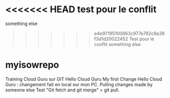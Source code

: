 <<<<<<< HEAD
test pour le conflit
=======
something else
>>>>>>> e4e97195100863c977e782c8a38f3d1d20022452
Test pour le conflit
something else
# myisowrepo
Training Cloud Guru sur GIT
Hello Cloud Guru My first Change
Hello Cloud Guru : changement fait en local sur mon PC.
Pulling changes made by someone else
Test "Git fetch and git merge" = git pull.
